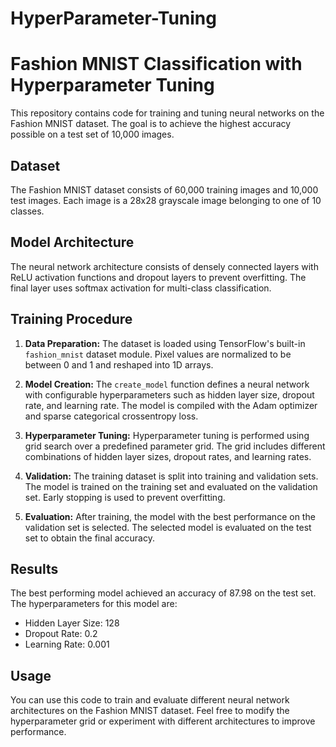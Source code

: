 # HyperParameter-Tuning
# Fashion MNIST Classification with Hyperparameter Tuning

This repository contains code for training and tuning neural networks on the Fashion MNIST dataset. The goal is to achieve the highest accuracy possible on a test set of 10,000 images.

## Dataset
The Fashion MNIST dataset consists of 60,000 training images and 10,000 test images. Each image is a 28x28 grayscale image belonging to one of 10 classes.

## Model Architecture
The neural network architecture consists of densely connected layers with ReLU activation functions and dropout layers to prevent overfitting. The final layer uses softmax activation for multi-class classification.

## Training Procedure
1. **Data Preparation:** The dataset is loaded using TensorFlow's built-in `fashion_mnist` dataset module. Pixel values are normalized to be between 0 and 1 and reshaped into 1D arrays.

2. **Model Creation:** The `create_model` function defines a neural network with configurable hyperparameters such as hidden layer size, dropout rate, and learning rate. The model is compiled with the Adam optimizer and sparse categorical crossentropy loss.

3. **Hyperparameter Tuning:** Hyperparameter tuning is performed using grid search over a predefined parameter grid. The grid includes different combinations of hidden layer sizes, dropout rates, and learning rates.

4. **Validation:** The training dataset is split into training and validation sets. The model is trained on the training set and evaluated on the validation set. Early stopping is used to prevent overfitting.

5. **Evaluation:** After training, the model with the best performance on the validation set is selected. The selected model is evaluated on the test set to obtain the final accuracy.

## Results
The best performing model achieved an accuracy of 87.98 on the test set. The hyperparameters for this model are:
- Hidden Layer Size: 128
- Dropout Rate: 0.2
- Learning Rate: 0.001

## Usage
You can use this code to train and evaluate different neural network architectures on the Fashion MNIST dataset. Feel free to modify the hyperparameter grid or experiment with different architectures to improve performance.

